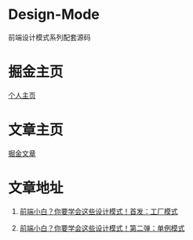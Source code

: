 # Design-Mode

前端设计模式系列配套源码


# 掘金主页

[个人主页](https://juejin.cn/user/3588413946594925)

# 文章主页

[掘金文章](https://juejin.cn/user/3588413946594925/posts)

# 文章地址

1. [前端小白？你要学会这些设计模式！首发：工厂模式]()

2. [前端小白？你要学会这些设计模式！第二弹：单例模式]()